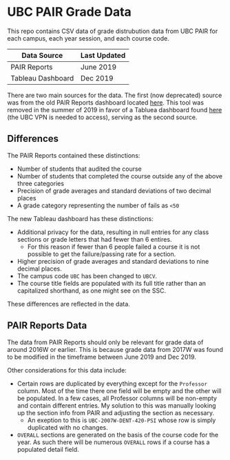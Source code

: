 # UBC PAIR Grade Data

This repo contains CSV data of grade distrubution data from UBC PAIR for each campus, each year session, and each course code.

Data Source | Last Updated
--- | ---
PAIR Reports | June 2019
Tableau Dashboard | Dec 2019

There are two main sources for the data. The first (now deprecated) source was from the old PAIR Reports dashboard located [here](https://webprd01.pair.ubc.ca/reports/welcome.action). This tool was removed in the summer of 2019 in favor of a Tabluea dashboard found [here](http://pair.ubc.ca/student-performance/grades-distribution/) (the UBC VPN is needed to access), serving as the second source.

## Differences
The PAIR Reports contained these distinctions:
  - Number of students that audited the course
  - Number of students that completed the course outside any of the above three categories
  - Precision of grade averages and standard deviations of two decimal places
  - A grade category representing the number of fails as `<50`
  
The new Tableau dashboard has these distinctions:
  - Additional privacy for the data, resulting in null entries for any class sections or grade letters that had fewer than 6 entires.
    - For this reason if fewer than 6 people failed a course it is not possible to get the failure/passing rate for a section.
  - Higher precision of grade averages and standard deviations to nine decimal places.
  - The campus code `UBC` has been changed to `UBCV`.
  - The course title fields are populated with its full title rather than an capitalized shorthand, as one might see on the SSC.
 
These differences are reflected in the data.

## PAIR Reports Data

The data from PAIR Reports should only be relevant for grade data of around 2016W or earlier. This is because grade data from 2017W was found to be modified in the timeframe between June 2019 and Dec 2019.

Other considerations for this data include: 

  - Certain rows are duplicated by everything except for the `Professor` column. Most of the time there one field will be empty and the other will be populated. In a few cases, all Professor columns will be non-empty and contain different entries. My solution to this was manually looking up the section info from PAIR and adjusting the section as necessary.
    - An exeption to this is `UBC-2007W-DENT-420-PSI` whose row is simply duplicated with no changes.
  - `OVERALL` sections are generated on the basis of the course code for the year. As such there will be numerous `OVERALL` rows if a course has a populated detail field.
